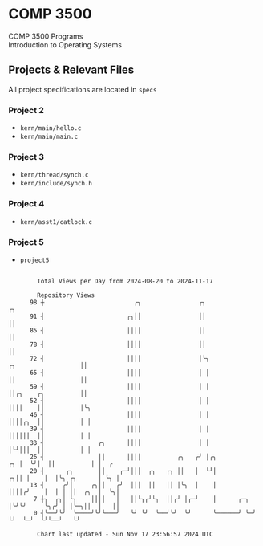 # COMP 3500
COMP 3500 Programs  
Introduction to Operating Systems  
## Projects & Relevant Files
All project specifications are located in `specs`
### Project 2
- `kern/main/hello.c`
- `kern/main/main.c`
### Project 3
- `kern/thread/synch.c`
- `kern/include/synch.h`
### Project 4
- `kern/asst1/catlock.c`
### Project 5
- `project5`

```

        Total Views per Day from 2024-08-20 to 2024-11-17

        Repository Views
      98 ┼                         ╭╮                ╭╮                                      ╭╮
      91 ┤                       ╭╮││                ││                                      ││
      85 ┤                       ││││                ││                                      ││
      78 ┤                       ││││                ││                                      ││
      72 ┤                       ││││                │╰╮                 ╭╮                  ││
      65 ┤                       ││││                │ │                 ││                  ││
      59 ┤                       ││││                │ │                 ││╭╮    ╭╮          ││
      52 ┤                       ││││                │ │                 ││││    ││          │╰╮
      46 ┤                       ││││                │ │                 ││││╭╮  ││          │ │
      39 ┤                       ││││                │ │                 ││││││  ││          │ │
      33 ┤               ╭╮      ││││                │ │                 │╰╯│││  ││          │ │
      26 ┤               ││      ││││          ╭╮   ╭╯ │╭╮            ╭╮ │  ╰╯│  ││          │ │  ╭
      20 ┤      ╭╮       ││    ╭─╯│││  ╭╮   ╭╮ ││   │  ╰╯│          ╭╮││ │    │  │╰╮ ╭╮      │ ╰╮ │
      13 ┤     ╭╯│     ╭╮││   ╭╯  │││  ││   ││ │╰╮  │    │          ││││╭╯    │  │ │ ││  ╭╮  │  ╰╮│
       7 ┼╮  ╭╮│ ╰╮    ││││   │   ││╰╮╭╯╰╮  ││╭╯ │╭─╯    │      ╭─╮ │╰╯╰╯     ╰╮╭╯ │ │╰─╮││  │   ││
       0 ┤╰──╯╰╯  ╰────╯╰╯╰───╯   ╰╯ ╰╯  ╰──╯╰╯  ╰╯      ╰──────╯ ╰─╯          ╰╯  ╰─╯  ╰╯╰──╯   ╰╯

        Chart last updated - Sun Nov 17 23:56:57 2024 UTC
        
```
